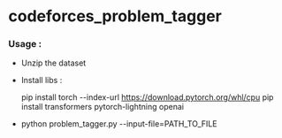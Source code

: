 # codeforces_problem_tagger

### Usage :

- Unzip the dataset

- Install libs :

  pip install torch --index-url https://download.pytorch.org/whl/cpu
  pip install transformers pytorch-lightning openai

- python problem_tagger.py  --input-file=PATH_TO_FILE
